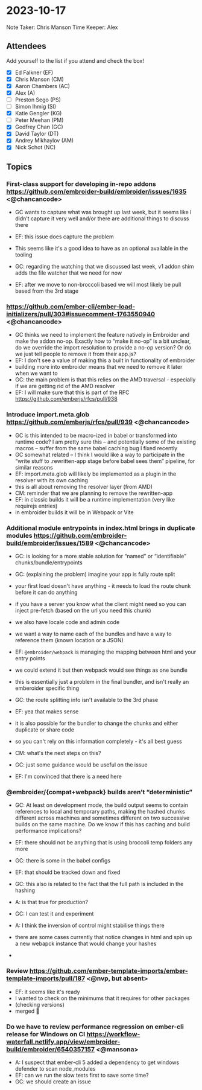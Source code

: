 # 2023-10-17

Note Taker: Chris Manson
Time Keeper: Alex

## Attendees

Add yourself to the list if you attend and check the box!

- [x] Ed Falkner (EF)
- [x] Chris Manson (CM)
- [x] Aaron Chambers (AC)
- [x] Alex (A)
- [ ] Preston Sego (PS)
- [ ] Simon Ihmig (SI)
- [x] Katie Gengler (KG)
- [ ] Peter Meehan (PM)
- [x] Godfrey Chan (GC)
- [x] David Taylor (DT)
- [x] Andrey Mikhaylov (AM)
- [x] Nick Schot (NC)

## Topics

### First-class support for developing in-repo addons https://github.com/embroider-build/embroider/issues/1635 <@chancancode>

- GC wants to capture what was brought up last week, but it seems like I didn’t capture it very well and/or there are additional things to discuss there

- EF: this issue does capture the problem
- This seems like it's a good idea to have as an optional available in the tooling
- GC: regarding the watching that we discussed last week, v1 addon shim adds the file watcher that we need for now
- EF: after we move to non-broccoli based we will most likely be pull based from the 3rd stage

### https://github.com/ember-cli/ember-load-initializers/pull/303#issuecomment-1763550940 <@chancancode>

- GC thinks we need to implement the feature natively in Embroider and make the addon no-op. Exactly how to “make it no-op” is a bit unclear, do we override the import resolution to provide a no-op version? Or do we just tell people to remove it from their app.js?
- EF: I don't see a value of making this a built in functionality of embroider
- building more into embroider means that we need to remove it later when we want to
- GC: the main problem is that this relies on the AMD traversal - especially if we are getting rid of the AMD resolver
- EF: I will make sure that this is part of the RFC https://github.com/emberjs/rfcs/pull/938 

### Introduce import.meta.glob https://github.com/emberjs/rfcs/pull/939 <@chancancode>

- GC is this intended to be macro-ized in babel or transformed into runtime code? I am pretty sure this – and potentially some of the existing macros – suffer from the same babel caching bug I fixed recently
- GC somewhat related – I think I would like a way to participate in the “write stuff to .rewritten-app stage before babel sees them” pipeline, for similar reasons
- EF: import.meta.glob will likely be implemented as a plugin in the resolver with its own caching
- this is all about removing the resolver layer (from AMD)
- CM: reminder that we are planning to remove the rewritten-app
- EF: in classic builds it will be a runtime implementation (very like requirejs entries)
- in embroider builds it will be in Webpack or Vite

### Additional module entrypoints in index.html brings in duplicate modules https://github.com/embroider-build/embroider/issues/1589 <@chancancode>

- GC: is looking for a more stable solution for “named” or “identifiable” chunks/bundle/entrypoints

- GC: (explaining the problem) imagine your app is fully route split
- your first load doesn't have anything - it needs to load the route chunk before it can do anything
- if you have a server you know what the client might need so you can inject pre-fetch (based on the url you need this chunk)
- we also have locale code and admin code
- we want a way to name each of the bundles and have a way to reference them (known location or a JSON)
- EF: `@embroider/webpack` is managing the mapping between html and your entry points
- we could extend it but then webpack would see things as one bundle
- this is essentially just a problem in the final bundler, and isn't really an emberoider specific thing
- GC: the route splitting info isn't available to the 3rd phase
- EF: yea that makes sense
- it is also possible for the bundler to change the chunks and either duplicate or share code
- so you can't rely on this information completely - it's all best guess
- CM: what's the next steps on this?
- GC: just some guidance would be useful on the issue
- EF: I'm convinced that there is a need here


### @embroider/{compat+webpack} builds aren’t “deterministic”

- GC: At least on development mode, the build output seems to contain references to local and temporary paths, making the hashed chunks different across machines and sometimes different on two successive builds on the same machine. Do we know if this has caching and build performance implications?

- EF: there should not be anything that is using broccoli temp folders any more
- GC: there is some in the babel configs
- EF: that should be tracked down and fixed
- GC: this also is related to the fact that the full path is included in the hashing 
- A: is that true for production? 
- GC: I can test it and experiment
- A: I think the inversion of control might stabilise things there 
- there are some cases currently that notice changes in html and spin up a new webapck instance that would change your hashes
- 


### Review https://github.com/ember-template-imports/ember-template-imports/pull/187 <@nvp, but absent>

- EF: it seems like it's ready
- I wanted to check on the minimums that it requires for other packages
- (checking versions)
- merged 🎉

### Do we have to review performance regression on ember-cli release for Windows on CI https://workflow-waterfall.netlify.app/view/embroider-build/embroider/6540357157 <@mansona>

- A: I suspect that ember-cli 5 added a dependency to get windows defender to scan node_modules
- EF: can we run the slow tests first to save some time? 
- GC: we should create an issue


